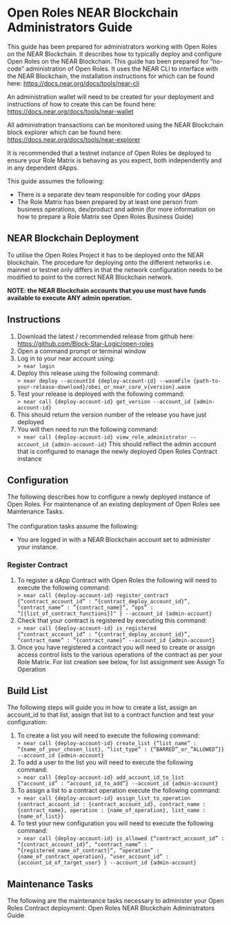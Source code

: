 # Open Roles NEAR Blockchain Administrators Guide

This guide has been prepared for administrators working with Open Roles on the NEAR Blockchain. It describes how to typically deploy and configure Open Roles on the NEAR Blockchain. This guide has been prepared for “no-code” administration of Open Roles. It uses the NEAR CLI to interface with the NEAR Blockchain, the installation instructions for which can be found here:
https://docs.near.org/docs/tools/near-cli

An administration wallet will need to be created for your deployment and instructions of how to create this can be found here:
https://docs.near.org/docs/tools/near-wallet 

All administration transactions can be monitored using the NEAR Blockchain block explorer which can be found here:
 https://docs.near.org/docs/tools/near-explorer 

It is recommended that a testnet instance of Open Roles be deployed to ensure your Role Matrix is behaving as you expect, both independently and in any dependent dApps.

This guide assumes the following:
* There is a separate dev team responsible for coding your dApps 
* The Role Matrix has been prepared by at least one person from business operations, dev/product and admin (for more information on how to prepare a Role Matrix see Open Roles Business Guide)

## NEAR Blockchain Deployment 
To utilise the Open Roles Project it has to be deployed onto the NEAR blockchain. The procedure for deploying onto the different networks i.e. mainnet or testnet only differs in that the network configuration needs to be modified to point to the correct NEAR Blockchain network.

**NOTE: the NEAR Blockchain accounts that you use must have funds available to execute ANY admin operation.** 

## Instructions
1. Download the latest / recommended release from github here:
https://github.com/Block-Star-Logic/open-roles 
2. Open a command prompt or terminal window
3. Log in to your near account using:<br/>
``` > near login ``` 
4. Deploy this release using the following command:<br/>
``` > near deploy --accountId {deploy-account-id} --wasmFile {path-to-your-release-download}/obei_or_near_core_v{version}.wasm ```
5. Test your release is deployed with the following command:<br/>
``` > near call {deploy-account-id} get_version --account_id {admin-account-id} ```
6. This should return the version number of the release you have just deployed
7. You will then need to run the following command:<br/>
``` > near call {deploy-account-id} view_role_administrator --account_id {admin-account-id} ```
This should reflect the admin account that is configured to manage the newly deployed Open Roles Contract instance

## Configuration 
The following describes how to configure a newly deployed instance of Open Roles. For maintenance of an existing deployment of Open Roles see Maintenance Tasks. 
<br/>
<br/>
The configuration tasks assume the following:
* You are logged in with a NEAR Blockchain account set to administer your instance. 

### Register Contract
1. To register a dApp Contract with Open Roles the following will need to execute the following command:<br/>
``` > near call {deploy-account-id} register_contract {“contract_account_id” : “{contract_deploy_account_id}”, “contract_name” : “{contract_name}”, “ops” : “[{list_of_contract_functions}]" } --account_id {admin-account} ```
2. Check that your contract is registered by executing this command:<br/>
```> near call {deploy-account-id} is_registered {“contract_account_id” : “{contract_deploy_account_id}”, “contract_name” : “{contract_name}” --account_id {admin-account}```
3. Once you have registered a contract you will need to create or assign access control lists to the various operations of the contract as per your Role Matrix. For list creation see below, for list assignment see Assign To Operation

## Build List
The following steps will guide you in how to create a list, assign an account_id to that list, assign that list to a contract function and test your configuration:
1. To create a list you will need to execute the following command:<br/>
``` > near call {deploy-account-id} create_list {“list_name” : “{name_of_your_chosen_list}, “list_type” : {“BARRED”_or_”ALLOWED”}} --account_id {admin-account} ```
2. To add a user to the list you will need to execute the following command:<br/>
``` > near call {deploy-account-id} add_account_id_to_list {“account_id” : “account_id_to_add”} --account_id {admin-account} ```
3. To assign a list to a contract operation execute the following command:<br/>
``` > near call {deploy-account-id} assign_list_to_operation {contract_account_id : {contract_account_id}, contract_name : {contract_name}, operation : {name_of_operation}, list_name : {name_of_list}} ```
4. To test your new configuration you will need to execute the following command:<br/>
``` > near call {deploy-account-id} is_allowed {“contract_account_id” : “{contract_account_id}”, “contract_name” : “{registered_name_of_contract}”, “operation” : {name_of_contract_operation}, “user_account_id” : {account_id_of_target_user} } --account_id {admin-account} ```

## Maintenance Tasks 
The following are the maintenance tasks necessary to administer your Open Roles Contract deployment:
Open Roles NEAR Blockchain Administrators Guide

